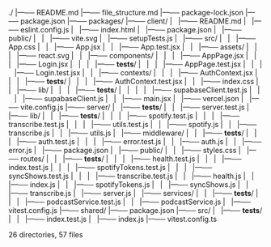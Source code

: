 ./
|––── README.md
|––── file_structure.md
|––── package-lock.json
|––── package.json
|––── packages/
    |––── client/
    |   |––── README.md
    |   |––── eslint.config.js
    |   |––── index.html
    |   |––── package.json
    |   |––── public/
    |   |   |––── vite.svg
    |   |––── setupTests.js
    |   |––── src/
    |   |   |––── App.css
    |   |   |––── App.jsx
    |   |   |––── App.test.jsx
    |   |   |––── assets/
    |   |   |   |––── react.svg
    |   |   |––── components/
    |   |   |   |––── AppPage.jsx
    |   |   |   |––── Login.jsx
    |   |   |   |––── __tests__/
    |   |   |       |––── AppPage.test.jsx
    |   |   |       |––── Login.test.jsx
    |   |   |––── contexts/
    |   |   |   |––── AuthContext.jsx
    |   |   |   |––── __tests__/
    |   |   |       |––── AuthContext.test.jsx
    |   |   |––── index.css
    |   |   |––── lib/
    |   |   |   |––── __tests__/
    |   |   |   |   |––── supabaseClient.test.js
    |   |   |   |––── supabaseClient.js
    |   |   |––── main.jsx
    |   |––── vercel.json
    |   |––── vite.config.js
    |––── server/
    |   |––── __tests__/
    |   |   |––── server.test.js
    |   |––── lib/
    |   |   |––── __tests__/
    |   |   |   |––── spotify.test.js
    |   |   |   |––── transcribe.test.js
    |   |   |   |––── utils.test.js
    |   |   |––── spotify.js
    |   |   |––── transcribe.js
    |   |   |––── utils.js
    |   |––── middleware/
    |   |   |––── __tests__/
    |   |   |   |––── auth.test.js
    |   |   |   |––── error.test.js
    |   |   |––── auth.js
    |   |   |––── error.js
    |   |––── package.json
    |   |––── public/
    |   |   |––── styles.css
    |   |––── routes/
    |   |   |––── __tests__/
    |   |   |   |––── health.test.js
    |   |   |   |––── index.test.js
    |   |   |   |––── spotifyTokens.test.js
    |   |   |   |––── syncShows.test.js
    |   |   |   |––── transcribe.test.js
    |   |   |––── health.js
    |   |   |––── index.js
    |   |   |––── spotifyTokens.js
    |   |   |––── syncShows.js
    |   |   |––── transcribe.js
    |   |––── server.js
    |   |––── services/
    |   |   |––── __tests__/
    |   |   |   |––── podcastService.test.js
    |   |   |––── podcastService.js
    |   |––── vitest.config.js
    |––── shared/
        |––── package.json
        |––── src/
        |   |––── __tests__/
        |   |   |––── index.test.js
        |   |––── index.js
        |––── vitest.config.ts

26 directories, 57 files
